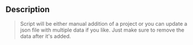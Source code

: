 ## Description
> Script will be either manual addition of a project or you can update a json file with multiple data if you like. Just make sure to remove the data after it's added. 